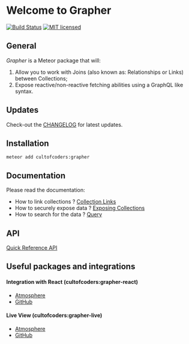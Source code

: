 Welcome to Grapher
==================

[![Build Status](https://api.travis-ci.org/cult-of-coders/grapher.svg)](https://travis-ci.org/cult-of-coders/grapher)
[![MIT licensed](https://img.shields.io/badge/license-MIT-blue.svg)](https://raw.githubusercontent.com/hyperium/hyper/master/LICENSE)

General
-------
*Grapher* is a Meteor package that will:

1. Allow you to work with Joins (also known as: Relationships or Links) between Collections;
2. Expose reactive/non-reactive fetching abilities using a GraphQL like syntax.

Updates
-------
Check-out the [CHANGELOG](CHANGELOG.md) for latest updates.

Installation
------------
```
meteor add cultofcoders:grapher
```


Documentation
-------------

Please read the documentation:

- How to link collections ? [Collection Links](docs/links.md)
- How to securely expose data ? [Exposing Collections](docs/exposure.md)
- How to search for the data ? [Query](docs/query.md)

API
---
[Quick Reference API](docs/api.md)


Useful packages and integrations
--------------------------------

#### Integration with React (cultofcoders:grapher-react)

- [Atmosphere](https://atmospherejs.com/cultofcoders/grapher-react)
- [GitHub](https://github.com/cult-of-coders/grapher-react/)

#### Live View (cultofcoders:grapher-live)

- [Atmosphere](https://atmospherejs.com/cultofcoders/grapher-live) 
- [GitHub](https://github.com/cult-of-coders/grapher-live)

